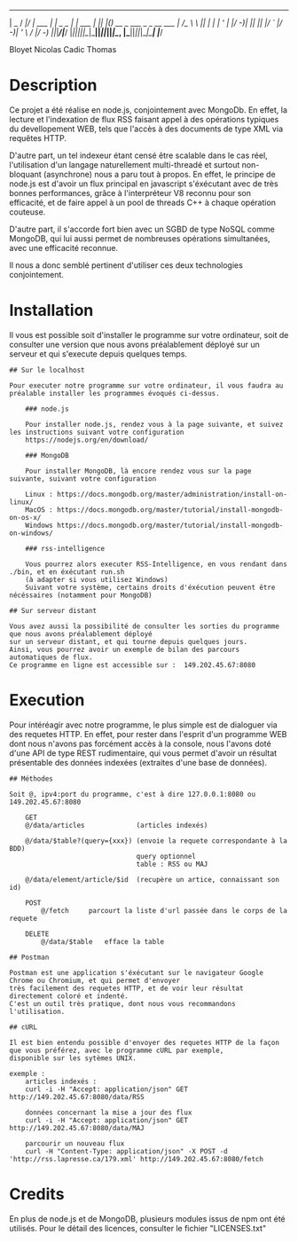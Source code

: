   ___  ___  ___         ___       _         _  _  _                           
 | _ \/ __|/ __|  ___  |_ _| _ _ | |_  ___ | || |(_) __ _  ___  _ _   __  ___ 
 |   /\__ \\__ \ |___|  | | | ' \|  _|/ -_)| || || |/ _` |/ -_)| ' \ / _|/ -_)
 |_|_\|___/|___/       |___||_||_|\__|\___||_||_||_|\__, |\___||_||_|\__|\___|
                                                    |___/                     

 Bloyet Nicolas
 Cadic 	Thomas

# Description

Ce projet a été réalise en node.js, conjointement avec MongoDb.
En effet, la lecture et l'indexation de flux RSS faisant appel à des opérations
typiques du devellopement WEB, tels que l'accès à des documents de type XML via requêtes HTTP.

D'autre part, un tel indexeur étant censé être scalable dans le cas réel, l'utilisation d'un langage
naturellement multi-threadé et surtout non-bloquant (asynchrone) nous a paru tout à propos.
En effet, le principe de node.js est d'avoir un flux principal en javascript s'éxécutant avec de très bonnes
performances, grâce à l'interpréteur V8 reconnu pour son efficacité, et de faire appel à un pool de threads C++
à chaque opération couteuse.

D'autre part, il s'accorde fort bien avec un SGBD de type NoSQL comme MongoDB, qui lui aussi permet de nombreuses
opérations simultanées, avec une efficacité reconnue.

Il nous a donc semblé pertinent d'utiliser ces deux technologies conjointement.

# Installation

Il vous est possible soit d'installer le programme sur votre ordinateur, soit de consulter une version
que nous avons préalablement déployé sur un serveur et qui s'execute depuis quelques temps.

	## Sur le localhost

	Pour executer notre programme sur votre ordinateur, il vous faudra au préalable installer les programmes évoqués ci-dessus.

		### node.js

		Pour installer node.js, rendez vous à la page suivante, et suivez les instructions suivant votre configuration
		https://nodejs.org/en/download/

		### MongoDB

		Pour installer MongoDB, là encore rendez vous sur la page suivante, suivant votre configuration

		Linux : https://docs.mongodb.org/master/administration/install-on-linux/
		MacOS : https://docs.mongodb.org/master/tutorial/install-mongodb-on-os-x/
		Windows https://docs.mongodb.org/master/tutorial/install-mongodb-on-windows/

		### rss-intelligence

		Vous pourrez alors executer RSS-Intelligence, en vous rendant dans ./bin, et en éxécutant run.sh 
		(à adapter si vous utilisez Windows)
		Suivant votre système, certains droits d'éxécution peuvent être nécéssaires (notamment pour MongoDB)

	## Sur serveur distant

	Vous avez aussi la possibilité de consulter les sorties du programme que nous avons préalablement déployé
	sur un serveur distant, et qui tourne depuis quelques jours.
	Ainsi, vous pourrez avoir un exemple de bilan des parcours automatiques de flux.
	Ce programme en ligne est accessible sur :	149.202.45.67:8080

# Execution

Pour intéréagir avec notre programme, le plus simple est de dialoguer via des requetes HTTP.
En effet, pour rester dans l'esprit d'un programme WEB dont nous n'avons pas forcément accès à la console,
nous l'avons doté d'une API de type REST rudimentaire, qui vous permet d'avoir un résultat présentable
des données indexées (extraites d'une base de données).

	## Méthodes

	Soit @, ipv4:port du programme, c'est à dire 127.0.0.1:8080 ou 149.202.45.67:8080

		GET
		@/data/articles 			(articles indexés)

		@/data/$table?(query={xxx})	(envoie la requete correspondante à la BDD)
									query optionnel
									table : RSS ou MAJ

 		@/data/element/article/$id	(recupère un artice, connaissant son id)
 
	  	POST
	 		@/fetch 	parcourt la liste d'url passée dans le corps de la requete
	 
	 	DELETE
	 		@/data/$table	efface la table

	## Postman

	Postman est une application s'éxécutant sur le navigateur Google Chrome ou Chromium, et qui permet d'envoyer
	très facilement des requetes HTTP, et de voir leur résultat directement coloré et indenté.
	C'est un outil très pratique, dont nous vous recommandons l'utilisation.

	## cURL

	Il est bien entendu possible d'envoyer des requetes HTTP de la façon que vous préférez, avec le programme cURL par exemple,
	disponible sur les sytèmes UNIX.

	exemple : 
		articles indexés :
		curl -i -H "Accept: application/json" GET http://149.202.45.67:8080/data/RSS 	

		données concernant la mise a jour des flux
		curl -i -H "Accept: application/json" GET http://149.202.45.67:8080/data/MAJ

		parcourir un nouveau flux	
		curl -H "Content-Type: application/json" -X POST -d 'http://rss.lapresse.ca/179.xml' http://149.202.45.67:8080/fetch


# Credits

En plus de node.js et de MongoDB, plusieurs modules issus de npm ont été utilisés.
Pour le détail des licences, consulter le fichier "LICENSES.txt"
